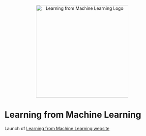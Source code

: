<div align="center">
  <img src="assets/gifs/Moving-Logo.gif" alt="Learning from Machine Learning Logo" width="300">
</div>

# Learning from Machine Learning

Launch of [Learning from Machine Learning website](https://splevine.github.io/learning-from-machine-learning/)
